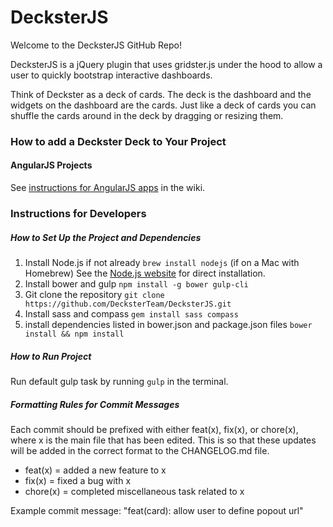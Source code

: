 DecksterJS
==========
Welcome to the DecksterJS GitHub Repo!

DecksterJS is a jQuery plugin that uses gridster.js under the hood to allow a user to quickly bootstrap interactive dashboards.

Think of Deckster as a deck of cards. The deck is the dashboard and the widgets on the dashboard are the cards. Just like a deck of cards you can shuffle the cards around in the deck by dragging or resizing them.

### How to add a Deckster Deck to Your Project

#### AngularJS Projects
See [instructions for AngularJS apps](https://github.com/DecksterTeam/DecksterJS/wiki/AngularJS:--How-to-Add-a-Deckster-Deck-to-Your-Project) in the wiki.

### Instructions for Developers

##### How to Set Up the Project and Dependencies
1. Install Node.js if not already
`brew install nodejs` (if on a Mac with Homebrew)
See the [Node.js website](https://nodejs.org/en/download/) for direct installation.
2. Install bower and gulp
`npm install -g bower gulp-cli`
3. Git clone the repository
`git clone https://github.com/DecksterTeam/DecksterJS.git`
4. Install sass and compass
`gem install sass compass`
5. install dependencies listed in bower.json and package.json files
`bower install && npm install`

##### How to Run Project
Run default gulp task by running `gulp` in the terminal.

##### Formatting Rules for Commit Messages
Each commit should be prefixed with either feat(x), fix(x), or chore(x), where x is the main file that has been edited. This is so that these updates will be added in the correct format to the CHANGELOG.md file.

+ feat(x) = added a new feature to x
+ fix(x) = fixed a bug with x
+ chore(x) = completed miscellaneous task related to x

Example commit message: "feat(card): allow user to define popout url"
